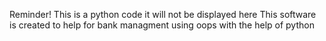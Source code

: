 Reminder! This is a python code it will not be displayed here This software is created to help for bank managment using oops with the help of python 
